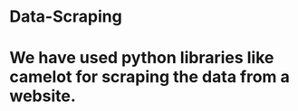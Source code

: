 # Data-Scraping
# We have used python libraries like camelot for scraping the data from a website. 
